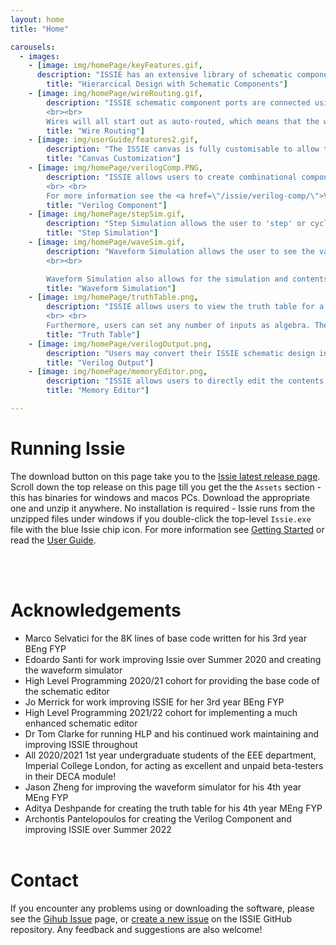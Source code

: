 ```yaml
---
layout: home
title: "Home" 

carousels:
  - images:
    - [image: img/homePage/keyFeatures.gif, 
      description: "ISSIE has an extensive library of schematic components available in the 'Catalogue' menu. Components include low-level gates, flipflops, and multiplexers, as well as larger blocks: RAMs, ROMs, configurable n-bit registers, counters and adders. Viewer components are used to (optionally) view simulation waveforms of nodes on sub-sheets. Wire label components allow any number of nodes on one design sheet to be connected without visible wires. More complex functions can quickly be constructed as sub-sheets and then used as a 'custom component' (found under 'THIS PROJECT'). Custom components can have shape and I/O positions altered at any time via an intuitive and fast drag and drop GUI", 
        title: "Hierarcical Design with Schematic Components"]
    - [image: img/homePage/wireRouting.gif, 
        description: "ISSIE schematic component ports are connected using drag-and-drop: each connection represents a wire or bus. ISSIE has two methods of routing wires: <b>auto-routing</b> and <b>manual-routing</b>. 
        <br><br>
        Wires will all start out as auto-routed, which means that the wire’s path is created automatically by the program. This path will update when moving any connected components. ISSIE also allows for manual routing, where the user may manipulate segments of the wire as desired to make the circuit more readable. Much care has been put into a user interface for routing which <i>just works</i> quickly with no learning curve.", 
        title: "Wire Routing"]
    - [image: img/userGuide/features2.gif, 
        description: "The ISSIE canvas is fully customisable to allow the creation of readable and good-looking schematics. <b>Specifically:</b> <br><br> (a) Rotate, flip and Move all symbols <br> (b) Change and move around the symbols' labels <br> (c) Manually route wires as you like <br> (d) Auto-align elements <br> (e) Select the wire type you desire (radiussed, jump or modern wires)", 
        title: "Canvas Customization"]
    - [image: img/homePage/verilogComp.PNG, 
        description: "ISSIE allows users to create combinational components by defining their logic in Verilog. Such component can be used as a Custom Component in all designs.
        <br> <br>
        For more information see the <a href=\"/issie/verilog-comp/\">Verilog Component page</a>", 
        title: "Verilog Component"]
    - [image: img/homePage/stepSim.gif, 
        description: "Step Simulation allows the user to 'step' or cycle through each clock tick, and view the current design sheet's Output and Viewer component information. It also allows users to view how the state changes in stateful components such as RAM.", 
        title: "Step Simulation"]
    - [image: img/homePage/waveSim.gif, 
        description: "Waveform Simulation allows the user to see the values in each selected set of connected wires (net) over time as a waveform. The waveform simulator uses a drag-and-drop GUI to delete or reorder waveforms, and a separate project explorer window to add them. Hovering on a waveform name highlights its component and all connected busses on its design sheet. Any design sheet may be viewed or edited and the simulation refreshed to see changes immediately. The values in the waveform simulator can be viewed in various formats: binary, hexadecimal, unsigned decimal and signed decimal. The Waveform Simulator uses a draggable sidebar to partition screen space dynamically between waveforms and circuit.
        <br><br>

        Waveform Simulation also allows for the simulation and contents viewing of memory components such as RAM.", 
        title: "Waveform Simulation"]
    - [image: img/homePage/truthTable.png, 
        description: "ISSIE allows users to view the truth table for a selected circuit of combinational logic. This can be either the full truth table or a reduced one by denoting all Don't Cares with 'X's. 
        <br> <br>
        Furthermore, users can set any number of inputs as algebra. The resultant truth table will show outputs as a function of the inputs.", 
        title: "Truth Table"]
    - [image: img/homePage/verilogOutput.png, 
        description: "Users may convert their ISSIE schematic design into a Verilog file using the \"Write design as Verilog\" option found in the header bar of the application. This allows great flexibility as ISSIE designs may be used in more complex design tools and other programs that use Verilog; allowing ISSIE to be used as a top-level design that can be further developed if needed. Verilog output for simulation or synthesis is documented as part of the Verilog write process, this includes links to a <a href=\"http://bygone.clairexen.net/yosys/download.html\">YoSys</a> workflow for synthesis on FPGAs. Imperial College users can download a pre-installed VM for this workflow, the VHDL output is standalone and should work with other synthesis methods", 
        title: "Verilog Output"]
    - [image: img/homePage/memoryEditor.png, 
        description: "ISSIE allows users to directly edit the contents of Memory components, for more versatility and ease of use. Memory contents can also be exported and imported via .ram files", 
        title: "Memory Editor"]

---
```




# Running Issie

The download button on this page take you to the [Issie latest release page](https://github.com/tomcl/issie/releases). Scroll down the top release on this page till you get the the `Assets` section - this has binaries for windows and macos PCs. Download the appropriate one and unzip it anywhere. No installation is required - Issie runs from the unzipped files under windows if you double-click the top-level `Issie.exe` file with the blue Issie chip icon. For more information see [Getting Started](https://github.com/tomcl/ISSIE#getting-started) or read the [User Guide](https://tomcl.github.io/issie/user-guide/).

<br><br>

# Acknowledgements

- Marco Selvatici for the 8K lines of base code written for his 3rd year BEng FYP
- Edoardo Santi for work improving Issie over Summer 2020 and creating the waveform simulator
- High Level Programming 2020/21 cohort for providing the base code of the schematic editor
- Jo Merrick for work improving ISSIE for her 3rd year BEng FYP
- High Level Programming 2021/22 cohort for implementing a much enhanced schematic editor
- Dr Tom Clarke for running HLP and his continued work maintaining and improving ISSIE throughout
- All 2020/2021 1st year undergraduate students of the EEE department, Imperial College London, for acting as excellent and unpaid beta-testers in their DECA module!
- Jason Zheng for improving the waveform simulator for his 4th year MEng FYP
- Aditya Deshpande for creating the truth table for his 4th year MEng FYP
- Archontis Pantelopoulos for creating the Verilog Component and improving ISSIE over Summer 2022
<br><br>


# Contact

If you encounter any problems using or downloading the software, please see the [Gihub Issue](https://github.com/tomcl/issie/issues) page, or [create a new issue](https://github.com/tomcl/issie/issues/new) on the ISSIE GitHub repository. Any feedback and suggestions are also welcome!

<br><br>